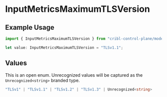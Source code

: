 # InputMetricsMaximumTLSVersion

## Example Usage

```typescript
import { InputMetricsMaximumTLSVersion } from "cribl-control-plane/models";

let value: InputMetricsMaximumTLSVersion = "TLSv1.1";
```

## Values

This is an open enum. Unrecognized values will be captured as the `Unrecognized<string>` branded type.

```typescript
"TLSv1" | "TLSv1.1" | "TLSv1.2" | "TLSv1.3" | Unrecognized<string>
```
